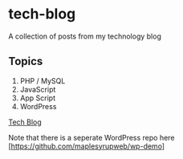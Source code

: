 # tech-blog

A collection of posts from my technology blog

## Topics

1) PHP / MySQL
2) JavaScript
3) App Script
4) WordPress


[Tech Blog](https://maplesyrupweb.com/)

Note that there is a seperate WordPress repo here [https://github.com/maplesyrupweb/wp-demo]
